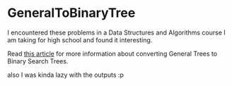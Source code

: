 # GeneralToBinaryTree

I encountered these problems in a Data Structures and Algorithms course I am taking for high school and found it interesting.

Read [this article](https://www.geeksforgeeks.org/convert-a-generic-treen-array-tree-to-binary-tree/) for more information about converting General Trees to Binary Search Trees.

also I was kinda lazy with the outputs :p
